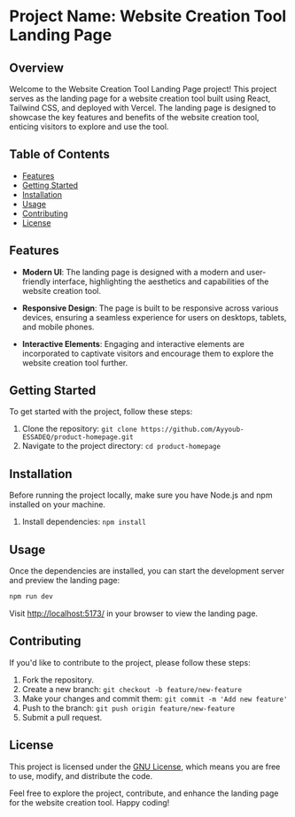 # Project Name: Website Creation Tool Landing Page

## Overview

Welcome to the Website Creation Tool Landing Page project! This project serves as the landing page for a website creation tool built using React, Tailwind CSS, and deployed with Vercel. The landing page is designed to showcase the key features and benefits of the website creation tool, enticing visitors to explore and use the tool.

## Table of Contents

- [Features](#features)
- [Getting Started](#getting-started)
- [Installation](#installation)
- [Usage](#usage)
- [Contributing](#contributing)
- [License](#license)

## Features

- **Modern UI**: The landing page is designed with a modern and user-friendly interface, highlighting the aesthetics and capabilities of the website creation tool.

- **Responsive Design**: The page is built to be responsive across various devices, ensuring a seamless experience for users on desktops, tablets, and mobile phones.

- **Interactive Elements**: Engaging and interactive elements are incorporated to captivate visitors and encourage them to explore the website creation tool further.

## Getting Started

To get started with the project, follow these steps:

1. Clone the repository: `git clone https://github.com/Ayyoub-ESSADEQ/product-homepage.git`
2. Navigate to the project directory: `cd product-homepage`

## Installation

Before running the project locally, make sure you have Node.js and npm installed on your machine.

1. Install dependencies: `npm install`

## Usage

Once the dependencies are installed, you can start the development server and preview the landing page:

```bash
npm run dev
```

Visit [http://localhost:5173/](http://localhost:5173/) in your browser to view the landing page.

## Contributing

If you'd like to contribute to the project, please follow these steps:

1. Fork the repository.
2. Create a new branch: `git checkout -b feature/new-feature`
3. Make your changes and commit them: `git commit -m 'Add new feature'`
4. Push to the branch: `git push origin feature/new-feature`
5. Submit a pull request.

## License

This project is licensed under the [GNU License](LICENSE), which means you are free to use, modify, and distribute the code.

Feel free to explore the project, contribute, and enhance the landing page for the website creation tool. Happy coding!
